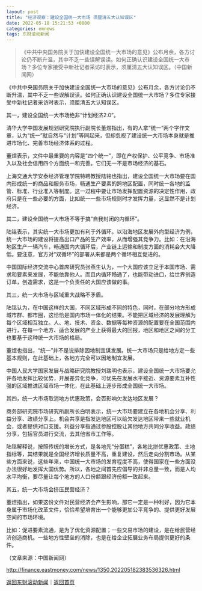 ```yaml
---
layout: post
title: "经济观察：建设全国统一大市场 须厘清五大认知误区"
date: 2022-05-18 15:21:53 +0800
categories: emnews
tags: 东财滚动新闻
---
```

> 《中共中央国务院关于加快建设全国统一大市场的意见》公布月余，各方讨论仍不断升温，其中不乏一些误解误读。如何正确认识建设全国统一大市场？多位专家接受中新社记者采访时表示，须厘清五大认知误区。（中国新闻网）

<p>《中共中央国务院关于加快建设全国统一大市场的意见》公布月余，各方讨论仍不断升温，其中不乏一些误解误读。如何正确认识建设全国统一大市场？多位专家接受中新社记者采访时表示，须厘清五大认知误区。</p>
 <p>其一，建设全国统一大市场绝非“计划经济2.0”。</p>
 <p>清华大学中国发展规划研究院执行副院长董煜指出，有的人拿“统一”两个字作文章，认为“统一”就自然与“计划”等同起来，但却忽视了建设统一大市场本身就是推进市场化、完善市场经济体系的过程。</p>
 <p>董煜表示，文件中最重要的内容是“四个统一”，即在产权保护、公平竞争、市场准入以及社会信用四个方面统一和完善。它们无一不是市场经济的基石。</p>
 <p>上海交通大学安泰经济管理学院特聘教授陆铭也指出，建设全国统一大市场要在国内形成统一的商品和服务市场，畅通生产要素的跨地区配置，同时统一各地的监管、标准、行业准入等制度。这一过程中要让市场发挥配置资源的决定性作用，政府只是在一些必要的方面，比如统一一些市场规则时才发挥力量，这显然不是计划经济。</p>
 <p>其二，建设全国统一大市场不等于搞“自我封闭的内循环”。</p>
 <p>陆铭表示，其实统一大市场更加有利于外循环。以沿海地区发展外向型经济为例，统一大市场的建设将提高出口产品的生产效率，从而增强其竞争力。比如：在沿海地区生产一辆汽车，畅通国内大循环后，产业链上运输和制度方面的消耗会大大降低。要注意，官方对“双循环”的部署从来都是两个循环相互促进的。</p>
 <p>中国国际经济交流中心首席研究员张燕生认为，一个大国应该立足于本国市场、需求和要素来发展，不能依靠他人。而且内循环畅通了，也能带动进口，给世界创造订单，创造需求，这是一个负责任的大国应该做的事。</p>
 <p>其三，统一大市场与区域重大战略不矛盾。</p>
 <p>陆铭认为，在中国这样的大国，不同区域形成不同的特色，同时，在部分地方形成城市群、都市圈，这恰恰是国内市场一体化的结果。不能把区域经济的发展理解为每个区域相互独立。人、地、技术、资金、数据等每种资源的配置要在全国范围内进行，在每一个地方、适合发展的产业上获得最大的回报，地区和地区之间的分工也要基于这种统一大市场的格局。</p>
 <p>董煜也指出，“统一”并不是说排除因地制宜谋发展。统一大市场只是给地方定一些基本规则，在此基础上，各地方完全可以因地制宜发展。</p>
 <p>中国人民大学国家发展与战略研究院教授刘瑞明也表示，建设全国统一大市场要允许各地发挥比较优势，开展差异化竞争，可优先在发展水平接近、资源要素互补性强的区域推进区域市场一体化，在此基础上逐步形成全国统一大市场。</p>
 <p>其四，统一大市场取消地方优惠政策，会否影响欠发达地区发展？</p>
 <p>商务部研究院市场研究所副所长白明表示，统一大市场要建立在各地机会分享、利益分享、政绩分享上。机会共享是指发达地区可以给欠发达地区带来一些就业机会，或者提供对口支援。利益分享指通过参股控股让其他地方共同分享收益。政绩分享，包括官员进行交流，去其他省市工作等。</p>
 <p>陆铭解释说，按照传统的增长方式，是各地先“分蛋糕”，各地比拼优惠政策、土地指标等，其结果就是全国经济增长质量不高，重复建设，然后走向分割市场。从某些方面来说，这些年来，中国统一大市场的发育程度不高，使得国家在一些方面没办法很好地发挥大国优势。所以，各地之间首先应倡导的并非总量一致，而是人均水平均衡，要尽量让每个地方的人口份额跟经济份额一致起来。</p>
 <p>其五，统一大市场会挤压民营经济？</p>
 <p>董煜指出，如果这份文件对民营经济会产生影响，那它一定是一种利好，因为它本身属于市场化改革文件，恰恰希望培育出一个能够更加公平竞争的、提供更好发展空间的市场环境。</p>
 <p>比如：促进要素流通，是为了优化资源配置；一些交易市场的建设，是在给民营经济创造商机。一些地方性壁垒的消除，也是在给企业拓展业务布局提供更好的条件。</p><p class="em_media">（文章来源：中国新闻网）</p>

<http://finance.eastmoney.com/news/1350,202205182383536326.html>

[返回东财滚动新闻](//finews.withounder.com/emnews/)｜[返回首页](//finews.withounder.com/)
